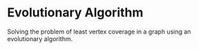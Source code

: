 # Evolutionary Algorithm
Solving the problem of least vertex coverage in a graph using an evolutionary algorithm.
